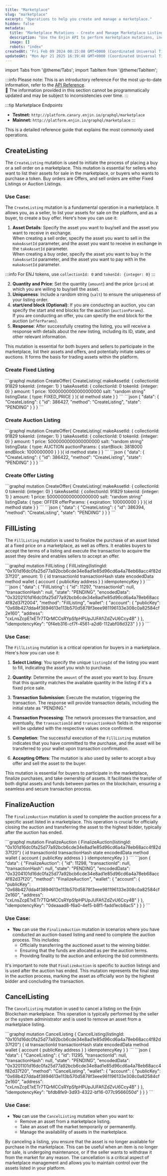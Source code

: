 ```yaml
---
title: "Marketplace"
slug: "marketplace"
excerpt: "Operations to help you create and manage a marketplace."
hidden: false
metadata: 
  title: "Marketplace Mutations - Create and Manage Marketplace Listings"
  description: "Use the Enjin API to perform marketplace mutations, including creating and modifying token listings, managing trades, and marketplace transactions."
  image: []
  robots: "index"
createdAt: "Fri Feb 09 2024 00:15:08 GMT+0000 (Coordinated Universal Time)"
updatedAt: "Mon Apr 21 2025 16:39:48 GMT+0000 (Coordinated Universal Time)"
---
```


import Tabs from '@theme/Tabs';
import TabItem from '@theme/TabItem';

:::info Please note: This is an introductory reference
For the most up-to-date information, refer to the [API Reference](/01-getting-started/04-using-enjin-api/02-api-reference.md).\
🚧 The information provided in this section cannot be programmatically updated and may be subject to inconsistencies over time.
:::

:::tip Marketplace Endpoints
- **Testnet:** `http://platform.canary.enjin.io/graphql/marketplace`
- **Mainnet:** `http://platform.enjin.io/graphql/marketplace`
:::

This is a detailed reference guide that explains the most commonly used operations.

## CreateListing

The `CreateListing` mutation is used to initiate the process of placing a buy or a sell order on a marketplace. This mutation is essential for sellers who want to list their assets for sale in the marketplace, or buyers who wants to purchase a token. Buy orders are Offers, and sell orders are either Fixed Listings or Auction Listings.

### Use Case:

The `CreateListing` mutation is a fundamental operation in a marketplace. It allows you, as a seller, to list your assets for sale on the platform, and as a buyer, to create a buy offer. Here's how you can use it:

1. **Asset Details**: Specify the asset you want to buy/sell and the asset you want to receive in exchange.  
   When creating a sell order, specify the asset you want to sell in the `makeAssetId` parameter, and the asset you want to receive in exchange in the `takeAssetId` parameter.  
   When creating a buy order, specify the asset you want to buy in the `takeAssetId` parameter, and the asset you want to pay with in the `makeAssetId` parameter.

:::info
For ENJ tokens, use `collectionId: 0` and `tokenId: {integer: 0}`
:::

2. **Quantity and Price**: Set the quantity (`amount`) and the price (`price`) at which you are willing to buy/sell the asset.
3. **Uniqueness**: Include a random string (`salt`) to ensure the uniqueness of your listing order.
4. **start/end block (Optional)**: If you are conducting an auction, you can specify the start and end blocks for the auction (`auctionParams`).  
   If you are conducting an offer, you can specify the end block for the auction (`offerParams`).
5. **Response**: After successfully creating the listing, you will receive a response with details about the new listing, including its ID, state, and other relevant information.

This mutation is essential for both buyers and sellers to participate in the marketplace, list their assets and offers, and potentially initiate sales or auctions. It forms the basis for trading assets within the platform.

### Create Fixed Listing

<Tabs>
  <TabItem value="graphql" label="GraphQL">
```graphql
mutation CreateOffer{
  CreateListing(
    makeAssetId: {
      collectionId: 91829
      tokenId: {integer: 1}
    }
    takeAssetId: {
      collectionId: 0
      tokenId: {integer: 0}
    }
    amount: 1
    price: 10000000000000000000
    salt: "random string"
    listingData: {
      type: FIXED_PRICE
    }
  ){
    id
    method
    state
  }
}
```
  </TabItem>
  <TabItem value="response" label="Response">
```json
{
  "data": {
    "CreateListing": {
      "id": 386427,
      "method": "CreateListing",
      "state": "PENDING"
    }
  }
}
```
  </TabItem>
</Tabs>

### Create Auction Listing

<Tabs>
  <TabItem value="graphql" label="GraphQL">
```graphql
mutation CreateOffer{
  CreateListing(
    makeAssetId: {
      collectionId: 91829
      tokenId: {integer: 1}
    }
    takeAssetId: {
      collectionId: 0
      tokenId: {integer: 0}
    }
    amount: 1
    price: 5000000000000000000
    salt: "random string"
    listingData: {
      type: AUCTION
      auctionParams: {
        startBlock: 3818000
        endBlock: 1000000000
      }
    }
  ){
    id
    method
    state
  }
}
```
  </TabItem>
  <TabItem value="response" label="Response">
```json
{
  "data": {
    "CreateListing": {
      "id": 386422,
      "method": "CreateListing",
      "state": "PENDING"
    }
  }
}
```
  </TabItem>
</Tabs>

### Create Offer Listing

<Tabs>
  <TabItem value="graphql" label="GraphQL">
```graphql
mutation CreateOffer{
  CreateListing(
    makeAssetId: {
      collectionId: 0
      tokenId: {integer: 0}
    }
    takeAssetId: {
      collectionId: 91829
      tokenId: {integer: 1}
    }
    amount: 1
    price: 5000000000000000000
    salt: "random string"
    listingData: {
      type: OFFER
      offerParams: {
        expiration: 100000000
      }
    }
  ){
    id
    method
    state
  }
}
```
  </TabItem>
  <TabItem value="response" label="Response">
```json
{
  "data": {
    "CreateListing": {
      "id": 386394,
      "method": "CreateListing",
      "state": "PENDING"
    }
  }
}
```
  </TabItem>
</Tabs>

## FillListing

The `FillListing` mutation is used to finalize the purchase of an asset listed at a fixed price on a marketplace, as well as offers. It enables buyers to accept the terms of a listing and execute the transaction to acquire the asset they desire and enables sellers to accept an offer.

<Tabs>
  <TabItem value="graphql" label="GraphQL">
```graphql
mutation FillListing {
  FillListing(listingId: "0x101d16dc0fa25d77a92bcb6cde34e8ad1e85d96cd6a4a78eb68acc4f82d37f20", amount: 1) {
    id
    transactionId
    transactionHash
    state
    encodedData
    method
    wallet {
      account {
        publicKey
        address
      }
    }
    idempotencyKey
  }
}
```
  </TabItem>
  <TabItem value="response" label="Response">
```json
{
  "data": {
    "FillListing": {
      "id": 11297,
      "transactionId": null,
      "transactionHash": null,
      "state": "PENDING",
      "encodedData": "0x3202101d16dc0fa25d77a92bcb6cde34e8ad1e85d96cd6a4a78eb68acc4f82d37f2004",
      "method": "FillListing",
      "wallet": {
        "account": {
          "publicKey": "0x68b427dda4f3894613e113b570d5878f3eee981196133e308c0a82584cf2e160",
          "address": "cxLnsZcpE1xETr7TQrMCCsRYpSfpHPUpJUFAfiZdZvU6Ccy4B"
        }
      },
      "idempotencyKey": "0f4eb316-cf7f-4561-a2d6-112abf08d323"
    }
  }
}
```
  </TabItem>
</Tabs>

### Use Case:

The `FillListing` mutation is a critical operation for buyers in a marketplace. Here's how you can use it:

1. **Select Listing**: You specify the unique `listingId` of the listing you want to fill, indicating the asset you wish to purchase.

2. **Quantity**: Determine the `amount` of the asset you want to buy. Ensure that this quantity matches the available quantity in the listing if it's a fixed price sale.

3. **Transaction Submission**: Execute the mutation, triggering the transaction. The response will provide transaction details, including the initial state as "PENDING."

4. **Transaction Processing**: The network processes the transaction, and eventually, the `transactionId` and `transactionHash` fields in the response will be updated with the respective values once confirmed.

5. **Completion**: The successful execution of the `FillListing` mutation indicates that you have committed to the purchase, and the asset will be transferred to your wallet upon transaction confirmation.

6. **Accepting Offers**: The mutation is also used by seller to accept a buy offer and sell the asset to the buyer.

This mutation is essential for buyers to participate in the marketplace, finalize purchases, and take ownership of assets. It facilitates the transfer of both digital assets and funds between parties on the blockchain, ensuring a seamless and secure transaction process.

## FinalizeAuction

The `FinalizeAuction` mutation is used to complete the auction process for a specific asset listed in a marketplace. This operation is crucial for officially closing the auction and transferring the asset to the highest bidder, typically after the auction has ended.

<Tabs>
  <TabItem value="graphql" label="GraphQL">
```graphql
mutation FinalizeAuction {
  FinalizeAuction(listingId: "0x101d16dc0fa25d77a92bcb6cde34e8ad1e85d96cd6a4a78eb68acc4f82d37f20") {
    id
    transactionId
    transactionHash
    state
    encodedData
    method
    wallet {
      account {
        publicKey
        address
      }
    }
    idempotencyKey
  }
}
```
  </TabItem>
  <TabItem value="response" label="Response">
```json
{
  "data": {
    "FinalizeAuction": {
      "id": 11298,
      "transactionId": null,
      "transactionHash": null,
      "state": "PENDING",
      "encodedData": "0x3204101d16dc0fa25d77a92bcb6cde34e8ad1e85d96cd6a4a78eb68acc4f82d37f20",
      "method": "FinalizeAuction",
      "wallet": {
        "account": {
          "publicKey": "0x68b427dda4f3894613e113b570d5878f3eee981196133e308c0a82584cf2e160",
          "address": "cxLnsZcpE1xETr7TQrMCCsRYpSfpHPUpJUFAfiZdZvU6Ccy4B"
        }
      },
      "idempotencyKey": "0deaaad8-f6a0-4ef5-b8f1-fadd1ecb8ac5"
    }
  }
}
```
  </TabItem>
</Tabs>

### Use Case:

- **You** can use the `FinalizeAuction` mutation in scenarios where you have conducted an auction-based listing and need to complete the auction process. This includes:
  - Officially transferring the auctioned asset to the winning bidder.
  - Ensuring that the funds are allocated as per the auction terms.
  - Providing finality to the auction and enforcing the bid commitments.

It's important to note that `FinalizeAuction` is specific to auction listings and is used after the auction has ended. This mutation represents the final step in the auction process, marking the asset as officially won by the highest bidder and concluding the transaction.

## CancelListing

The `CancelListing` mutation in used to cancel a listing on the Enjin Blockchain marketplace. This operation is typically performed by the seller or the system administrator and is used to remove an asset from a marketplace listing.

<Tabs>
  <TabItem value="graphql" label="GraphQL">
```graphql
mutation CancelListing {
  CancelListing(listingId: "0x101d16dc0fa25d77a92bcb6cde34e8ad1e85d96cd6a4a78eb68acc4f82d37f20") {
    id
    transactionId
    transactionHash
    state
    encodedData
    method
    wallet {
      account {
        publicKey
        address
      }
    }
    idempotencyKey
  }
}
```
  </TabItem>
  <TabItem value="response" label="Response">
```json
{
  "data": {
    "CancelListing": {
      "id": 11295,
      "transactionId": null,
      "transactionHash": null,
      "state": "PENDING",
      "encodedData": "0x3201101d16dc0fa25d77a92bcb6cde34e8ad1e85d96cd6a4a78eb68acc4f82d37f20",
      "method": "CancelListing",
      "wallet": {
        "account": {
          "publicKey": "0x68b427dda4f3894613e113b570d5878f3eee981196133e308c0a82584cf2e160",
          "address": "cxLnsZcpE1xETr7TQrMCCsRYpSfpHPUpJUFAfiZdZvU6Ccy4B"
        }
      },
      "idempotencyKey": "bfdb8fe9-3d93-4322-bf16-077c9566050d"
    }
  }
}
```
  </TabItem>
</Tabs>

### Use Case:

- **You** can use the `CancelListing` mutation when you want to:
  - Remove an asset from a marketplace listing.
  - Take an asset off the market temporarily or permanently.
  - Manage the availability of assets in the marketplace.

By canceling a listing, you ensure that the asset is no longer available for purchase in the marketplace. This can be useful when an item is no longer for sale, is undergoing maintenance, or if the seller wants to withdraw it from the market for any reason. The cancellation is a critical aspect of marketplace management and allows you to maintain control over the assets listed in your platform.
